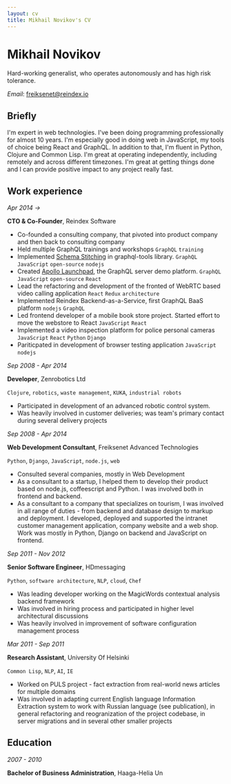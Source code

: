 ```yaml
---
layout: cv
title: Mikhail Novikov's CV
---
```

# Mikhail Novikov
Hard-working generalist, who operates autonomously and has high risk tolerance.

*Email*: freiksenet@reindex.io

## Briefly

I'm expert in web technologies. I've been doing programming professionally for almost 10 years. I'm especially good in doing web in JavaScript, my tools of choice being React and GraphQL. In addition to that, I'm fluent in Python, Clojure and Common Lisp. I'm great at operating independently, including remotely and across different timezones. I'm great at getting things done and I can provide positive impact to any project really fast.

## Work experience

*Apr 2014 ->*

__CTO & Co-Founder__, Reindex Software

- Co-founded a consulting company, that pivoted into product company and then back to consulting company
- Held multiple GraphQL trainings and workshops `GraphQL` `training`
- Implemented [Schema Stitching](https://dev-blog.apollodata.com/graphql-schema-stitching-8af23354ac37) in graphql-tools library. `GraphQL` `JavaScript` `open-source` `nodejs`
- Created [Apollo Launchpad](https://dev-blog.apollodata.com/introducing-launchpad-the-graphql-server-demo-platform-cc4e7481fcba), the GraphQL server demo platform. `GraphQL` `JavaScript` `open-source` `React`
- Lead the refactoring and development of the fronted of WebRTC based video calling application `React` `Redux` `architecture`
- Implemented Reindex Backend-as-a-Service, first GraphQL BaaS platform `nodejs` `GraphQL`
- Led frontend developer of a mobile book store project. Started effort to move the webstore to React `JavaScript` `React`
- Implemented a video inspection platform for police personal cameras `JavaScript` `React` `Python` `Django`
- Pariticpated in development of browser testing application `JavaScript` `nodejs`

*Sep 2008 - Apr 2014*

__Developer__, Zenrobotics Ltd

`Clojure`, `robotics`, `waste management`, `KUKA`, `industrial robots`

- Participated in development of an advanced robotic control system.
- Was heavily involved in customer deliveries; was team's primary contact during several delivery projects


*Sep 2008 - Apr 2014*

__Web Development Consultant__, Freiksenet Advanced Technologies

`Python`, `Django`, `JavaScript`, `node.js`, `web`

- Consulted several companies, mostly in Web Development
- As a consultant to a startup, I helped them to develop their product based on node.js, coffeescript and Python. I was involved both in frontend and backend.
- As a consultant to a company that specializes on tourism, I was involved in all range of duties - from backend and database design to markup and deployment. I developed, deployed and supported the intranet customer management application, company website and a web shop. Work was mostly in Python, Django on backend and JavaScript on frontend.


*Sep 2011 - Nov 2012*

__Senior Software Engineer__, HDmessaging

`Python`, `software architecture`, `NLP`, `cloud`, `Chef`

- Was leading developer working on the MagicWords contextual analysis backend framework
- Was involved in hiring process and participated in higher level architectural discussions
- Was heavily involved in improvement of software configuration management process


*Mar 2011 - Sep 2011*

__Research Assistant__, University Of Helsinki

`Common Lisp`, `NLP`, `AI`, `IE`

- Worked on PULS project - fact extraction from real-world news articles for multiple domains
- Was involved in adapting current English language Information Extraction system to work with Russian language (see publication), in general refactoring and reogranization of the project codebase, in server migrations and in several other smaller projects

## Education

*2007 - 2010*

__Bachelor of Business Administration__, Haaga-Helia Un


<!-- ### Footer

Last updated: March 2018 -->
